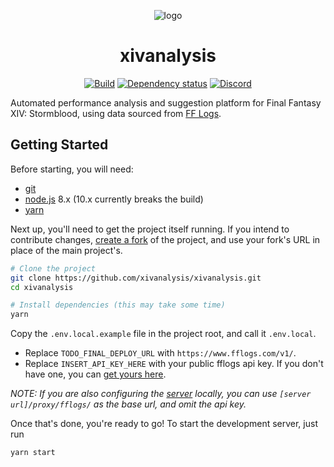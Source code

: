 <p align="center"><img src="https://raw.githubusercontent.com/ackwell/xivanalysis/master/public/logo.png" alt="logo"></p>
<h1 align="center">xivanalysis</h1>
<p align="center">
	<a href="https://circleci.com/gh/xivanalysis/xivanalysis" title="Build"><img src="https://img.shields.io/circleci/project/github/xivanalysis/xivanalysis.svg?style=flat-square" alt="Build"></a>
	<a href="https://david-dm.org/xivanalysis/xivanalysis" title="Dependency status"><img src="https://img.shields.io/david/xivanalysis/xivanalysis.svg?style=flat-square" alt="Dependency status"></a>
	<a href="https://discord.gg/jVbVe44" title="Discord"><img src="https://img.shields.io/discord/441414116914233364.svg?style=flat-square&amp;logo=discord&amp;colorB=7289DA" alt="Discord"></a>
</p>

Automated performance analysis and suggestion platform for Final Fantasy XIV: Stormblood, using data sourced from [FF Logs](https://www.fflogs.com/).

## Getting Started

Before starting, you will need:

- [git](https://git-scm.com/)
- [node.js](https://nodejs.org/en/) 8.x (10.x currently breaks the build)
- [yarn](https://yarnpkg.com/lang/en/)

Next up, you'll need to get the project itself running. If you intend to contribute changes, [create a fork](https://help.github.com/articles/fork-a-repo/) of the project, and use your fork's URL in place of the main project's.

```bash
# Clone the project
git clone https://github.com/xivanalysis/xivanalysis.git
cd xivanalysis

# Install dependencies (this may take some time)
yarn
```

Copy the `.env.local.example` file in the project root, and call it `.env.local`.

- Replace `TODO_FINAL_DEPLOY_URL` with `https://www.fflogs.com/v1/`.
- Replace `INSERT_API_KEY_HERE` with your public fflogs api key. If you don't have one, you can [get yours here](https://www.fflogs.com/accounts/changeuser).

*NOTE: If you are also configuring the [server](https://github.com/xivanalysis/server) locally, you can use `[server url]/proxy/fflogs/` as the base url, and omit the api key.*

Once that's done, you're ready to go! To start the development server, just run

```bash
yarn start
```
